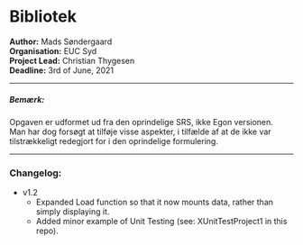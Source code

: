 ﻿# Bibliotek
**Author:** Mads Søndergaard <br>
**Organisation:** EUC Syd <br>
**Project Lead:** Christian Thygesen <br>
**Deadline:** 3rd of June, 2021

----
##### Bemærk: 
Opgaven er udformet ud fra den oprindelige SRS, ikke Egon versionen. <br>
Man har dog forsøgt at tilføje visse aspekter, i tilfælde af at de ikke var tilstrækkeligt redegjort
for i den oprindelige formulering.

----
### Changelog:
- v1.2
  - Expanded Load function so that it now mounts data, rather than simply displaying it.
  - Added minor example of Unit Testing (see: XUnitTestProject1 in this repo).